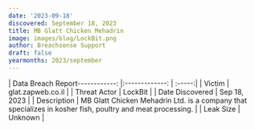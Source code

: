 ```yaml
---
date: '2023-09-18'
discovered: September 18, 2023
title: MB Glatt Chicken Mehadrin
image: images/blog/LockBit.png
author: Breachsense Support
draft: false
yearmonths: 2023/september
---
```


| Data Breach Report------------:     |:-------------:    | :-----:|
| Victim      | glat.zapweb.co.il      | 
| Threat Actor      | LockBit      | 
| Date Discovered      | Sep 18, 2023      | 
| Description      | MB Glatt Chicken Mehadrin Ltd. is a company that specializes in kosher fish, poultry and meat processing.      | 
| Leak Size      | Unknown      | 

